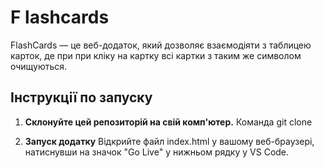 # F lashcards

FlashCards — це веб-додаток, який дозволяє взаємодіяти з таблицею карток, де при при кліку на картку всі картки з таким же символом очищуються.

## Інструкції по запуску

1. **Склонуйте цей репозиторій на свій комп'ютер.**
   Команда git clone <URL>

2. **Запуск додатку**
   Відкрийте файл index.html у вашому веб-браузері, натиснувши на значок "Go Live" у нижньом рядку у VS Code.
